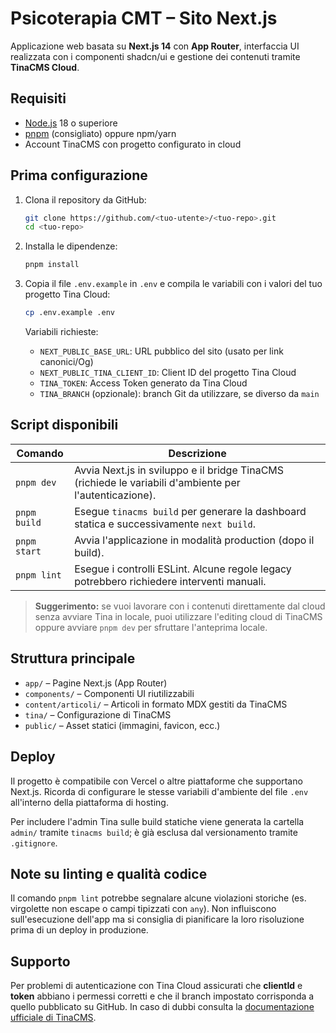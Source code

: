 # Psicoterapia CMT – Sito Next.js

Applicazione web basata su **Next.js 14** con **App Router**, interfaccia UI realizzata con i componenti shadcn/ui e gestione dei contenuti tramite **TinaCMS Cloud**.

## Requisiti

- [Node.js](https://nodejs.org/) 18 o superiore
- [pnpm](https://pnpm.io/) (consigliato) oppure npm/yarn
- Account TinaCMS con progetto configurato in cloud

## Prima configurazione

1. Clona il repository da GitHub:

   ```bash
   git clone https://github.com/<tuo-utente>/<tuo-repo>.git
   cd <tuo-repo>
   ```

2. Installa le dipendenze:

   ```bash
   pnpm install
   ```

3. Copia il file `.env.example` in `.env` e compila le variabili con i valori del tuo progetto Tina Cloud:

   ```bash
   cp .env.example .env
   ```

   Variabili richieste:

   - `NEXT_PUBLIC_BASE_URL`: URL pubblico del sito (usato per link canonici/Og)
   - `NEXT_PUBLIC_TINA_CLIENT_ID`: Client ID del progetto Tina Cloud
   - `TINA_TOKEN`: Access Token generato da Tina Cloud
   - `TINA_BRANCH` (opzionale): branch Git da utilizzare, se diverso da `main`

## Script disponibili

| Comando | Descrizione |
| --- | --- |
| `pnpm dev` | Avvia Next.js in sviluppo e il bridge TinaCMS (richiede le variabili d'ambiente per l'autenticazione). |
| `pnpm build` | Esegue `tinacms build` per generare la dashboard statica e successivamente `next build`. |
| `pnpm start` | Avvia l'applicazione in modalità production (dopo il build). |
| `pnpm lint` | Esegue i controlli ESLint. Alcune regole legacy potrebbero richiedere interventi manuali. |

> **Suggerimento:** se vuoi lavorare con i contenuti direttamente dal cloud senza avviare Tina in locale, puoi utilizzare l'editing cloud di TinaCMS oppure avviare `pnpm dev` per sfruttare l'anteprima locale.

## Struttura principale

- `app/` – Pagine Next.js (App Router)
- `components/` – Componenti UI riutilizzabili
- `content/articoli/` – Articoli in formato MDX gestiti da TinaCMS
- `tina/` – Configurazione di TinaCMS
- `public/` – Asset statici (immagini, favicon, ecc.)

## Deploy

Il progetto è compatibile con Vercel o altre piattaforme che supportano Next.js. Ricorda di configurare le stesse variabili d'ambiente del file `.env` all'interno della piattaforma di hosting.

Per includere l'admin Tina sulle build statiche viene generata la cartella `admin/` tramite `tinacms build`; è già esclusa dal versionamento tramite `.gitignore`.

## Note su linting e qualità codice

Il comando `pnpm lint` potrebbe segnalare alcune violazioni storiche (es. virgolette non escape o campi tipizzati con `any`). Non influiscono sull'esecuzione dell'app ma si consiglia di pianificare la loro risoluzione prima di un deploy in produzione.

## Supporto

Per problemi di autenticazione con Tina Cloud assicurati che **clientId** e **token** abbiano i permessi corretti e che il branch impostato corrisponda a quello pubblicato su GitHub. In caso di dubbi consulta la [documentazione ufficiale di TinaCMS](https://tina.io/docs/).
